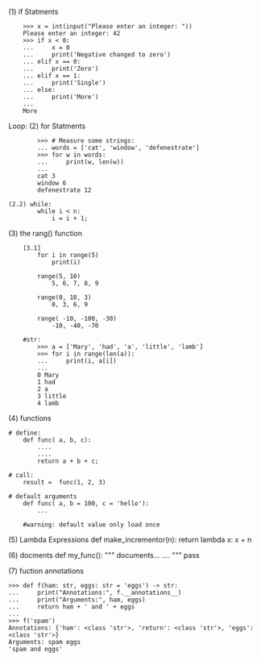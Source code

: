 (1) if Statments

		>>> x = int(input("Please enter an integer: "))
		Please enter an integer: 42
		>>> if x < 0:
		...     x = 0
		...     print('Negative changed to zero')
		... elif x == 0:
		...     print('Zero')
		... elif x == 1:
		...     print('Single')
		... else:
		...     print('More')
		...
		More

Loop:
	(2) for Statments

			>>> # Measure some strings:
			... words = ['cat', 'window', 'defenestrate']
			>>> for w in words:
			...     print(w, len(w))
			...
			cat 3
			window 6
			defenestrate 12

	(2.2) while:
			while i < n:
				i = i + 1;

(3) the rang() function

		[3.1]
			for i in range(5)
				print(i)

			range(5, 10)
				5, 6, 7, 8, 9

			range(0, 10, 3)
				0, 3, 6, 9

			range( -10, -100, -30)
				-10, -40, -70

		#str:
			>>> a = ['Mary', 'had', 'a', 'little', 'lamb']
			>>> for i in range(len(a)):
			...     print(i, a[i])
			...
			0 Mary
			1 had
			2 a
			3 little
			4 lamb



(4) functions

	# define:
		def func( a, b, c):
			....
			....
			return a + b + c;

	# call:
		result =  func(1, 2, 3)

	# default arguments
		def func( a, b = 100, c = 'hello'):
			...

		#warning: default value only load once

(5) Lambda Expressions
	def make_incrementor(n):
			return lambda x: x + n


(6) docments
	def my_func():
		""" documents...
			....
		"""
		pass

(7) fuction annotations

	>>> def f(ham: str, eggs: str = 'eggs') -> str:
	...     print("Annotations:", f.__annotations__)
	...     print("Arguments:", ham, eggs)
	...     return ham + ' and ' + eggs
	...
	>>> f('spam')
	Annotations: {'ham': <class 'str'>, 'return': <class 'str'>, 'eggs': <class 'str'>}
	Arguments: spam eggs
	'spam and eggs'
